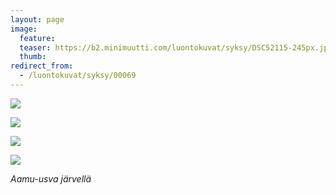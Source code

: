 ```yaml
---
layout: page
image:
  feature:
  teaser: https://b2.minimuutti.com/luontokuvat/syksy/DSC52115-245px.jpg
  thumb:
redirect_from:
  - /luontokuvat/syksy/00069
---
```


![](https://b2.minimuutti.com/luontokuvat/syksy/DSC52105-800px.jpg)

![](https://b2.minimuutti.com/luontokuvat/syksy/DSC52115-800px.jpg)

![](https://b2.minimuutti.com/luontokuvat/syksy/DSC52136-800px.jpg)

![](https://b2.minimuutti.com/luontokuvat/syksy/DSC52139-800px.jpg)

*Aamu-usva järvellä*
